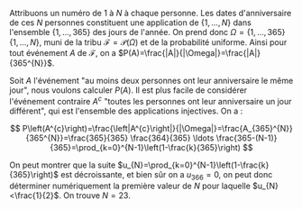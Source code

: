 Attribuons un numéro de 1 à $N$ à chaque personne. Les dates d'anniversaire de ces $N$ personnes constituent une application de $\{1, \ldots, N\}$ dans l'ensemble $\{1, \ldots, 365\}$ des jours de l'année. On prend donc $\Omega=\{1, \ldots, 365\}\{1, \ldots, N\}$, muni de la tribu $\mathscr{F}=\mathscr{P}(\Omega)$ et de la probabilité uniforme. Ainsi pour tout événement $A$ de $\mathscr{F}$, on a $P(A)=\frac{|A|}{|\Omega|}=\frac{|A|}{365^{N}}$.

Soit $A$ l'événement "au moins deux personnes ont leur anniversaire le même jour", nous voulons calculer $P(A)$. Il est plus facile de considérer l'événement contraire $A^{c}$ "toutes les personnes ont leur anniversaire un jour différent", qui est l'ensemble des applications injectives. On a :

$$
P\left(A^{c}\right)=\frac{\left|A^{c}\right|}{|\Omega|}=\frac{A_{365}^{N}}{365^{N}}=\frac{365}{365} \frac{364}{365} \ldots \frac{365-(N-1)}{365}=\prod_{k=0}^{N-1}\left(1-\frac{k}{365}\right)
$$

On peut montrer que la suite $u_{N}=\prod_{k=0}^{N-1}\left(1-\frac{k}{365}\right)$ est décroissante, et bien sûr on a $u_{366}=0$, on peut donc déterminer numériquement la première valeur de $N$ pour laquelle $u_{N}<\frac{1}{2}$. On trouve $N=23$.